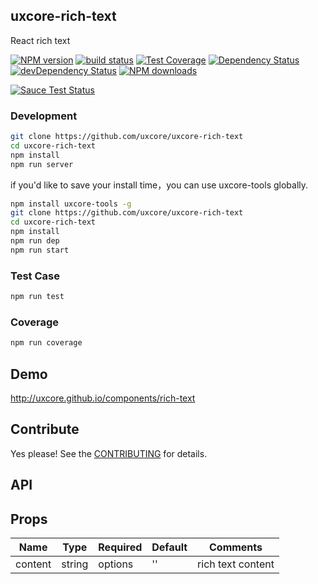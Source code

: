## uxcore-rich-text

React rich text

[![NPM version][npm-image]][npm-url]
[![build status][travis-image]][travis-url]
[![Test Coverage][coveralls-image]][coveralls-url]
[![Dependency Status][dep-image]][dep-url]
[![devDependency Status][devdep-image]][devdep-url] 
[![NPM downloads][downloads-image]][npm-url]

[![Sauce Test Status][sauce-image]][sauce-url]

[npm-image]: http://img.shields.io/npm/v/uxcore-rich-text.svg?style=flat-square
[npm-url]: http://npmjs.org/package/uxcore-rich-text
[travis-image]: https://img.shields.io/travis/uxcore/uxcore-rich-text.svg?style=flat-square
[travis-url]: https://travis-ci.org/uxcore/uxcore-rich-text
[coveralls-image]: https://img.shields.io/coveralls/uxcore/uxcore-rich-text.svg?style=flat-square
[coveralls-url]: https://coveralls.io/r/uxcore/uxcore-rich-text?branch=master
[dep-image]: http://img.shields.io/david/uxcore/uxcore-rich-text.svg?style=flat-square
[dep-url]: https://david-dm.org/uxcore/uxcore-rich-text
[devdep-image]: http://img.shields.io/david/dev/uxcore/uxcore-rich-text.svg?style=flat-square
[devdep-url]: https://david-dm.org/uxcore/uxcore-rich-text#info=devDependencies
[downloads-image]: https://img.shields.io/npm/dm/uxcore-rich-text.svg
[sauce-image]: https://saucelabs.com/browser-matrix/uxcore-rich-text.svg
[sauce-url]: https://saucelabs.com/u/uxcore-rich-text


### Development

```sh
git clone https://github.com/uxcore/uxcore-rich-text
cd uxcore-rich-text
npm install
npm run server
```

if you'd like to save your install time，you can use uxcore-tools globally.

```sh
npm install uxcore-tools -g
git clone https://github.com/uxcore/uxcore-rich-text
cd uxcore-rich-text
npm install
npm run dep
npm run start
```

### Test Case

```sh
npm run test
```

### Coverage

```sh
npm run coverage
```

## Demo

http://uxcore.github.io/components/rich-text

## Contribute

Yes please! See the [CONTRIBUTING](https://github.com/uxcore/uxcore/blob/master/CONTRIBUTING.md) for details.

## API

## Props

| Name | Type | Required | Default | Comments |
|---|---|---|---|---|
| content | string | options | '' | rich text content |


